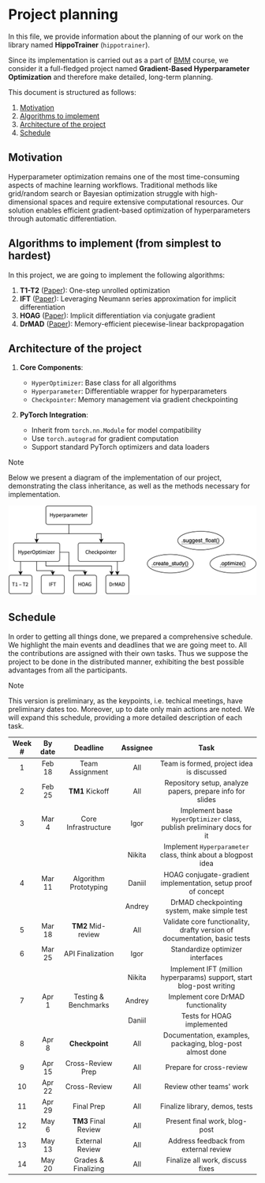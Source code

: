 # Project planning

In this file, we provide information about the planning of our work on the library named **HippoTrainer** (`hippotrainer`). 

Since its implementation is carried out as a part of [BMM](https://github.com/intsystems/BMM) course, we consider it a full-fledged project named **Gradient-Based Hyperparameter Optimization** and therefore make detailed, long-term planning. 

This document is structured as follows:

1. [Motivation](#motivation)
2. [Algorithms to implement](#algorithms)
3. [Architecture of the project](#architecture)
4. [Schedule](#schedule)

## Motivation <a name="motivation"></a>

Hyperparameter optimization remains one of the most time-consuming aspects of machine learning workflows. 
Traditional methods like grid/random search or Bayesian optimization struggle with high-dimensional spaces and require extensive computational resources. 
Our solution enables efficient gradient-based optimization of hyperparameters through automatic differentiation.

## Algorithms to implement (from simplest to hardest) <a name="algorithms"></a>

In this project, we are going to implement the following algorithms:
1. **T1-T2** ([Paper](http://proceedings.mlr.press/v48/luketina16.pdf)): One-step unrolled optimization
2. **IFT** ([Paper](http://proceedings.mlr.press/v108/lorraine20a/lorraine20a.pdf)): Leveraging Neumann series approximation for implicit differentiation
3. **HOAG** ([Paper](http://proceedings.mlr.press/v48/pedregosa16.pdf)): Implicit differentiation via conjugate gradient
4. **DrMAD** ([Paper](https://arxiv.org/abs/1601.00917)): Memory-efficient piecewise-linear backpropagation

## Architecture of the project <a name="architecture"></a>

1. **Core Components**:
   - `HyperOptimizer`: Base class for all algorithms
   - `Hyperparameter`: Differentiable wrapper for hyperparameters
   - `Checkpointer`: Memory management via gradient checkpointing

2. **PyTorch Integration**:
   - Inherit from `torch.nn.Module` for model compatibility
   - Use `torch.autograd` for gradient computation
   - Support standard PyTorch optimizers and data loaders

> [!NOTE]
> Below we present a diagram of the implementation of our project, demonstrating the class inheritance, as well as the methods necessary for implementation.

![Project scheme](assets/scheme.png)

## Schedule <a name="schedule"></a>

In order to getting all things done, we prepared a comprehensive schedule. 
We highlight the main events and deadlines that we are going meet to. 
All the contributions are assigned with their own tasks. 
Thus we suppose the project to be done in the distributed manner, exhibiting the best possible advantages from all the participants.

> [!NOTE]
> This version is preliminary, as the keypoints, i.e. techical meetings, have preliminary dates too.
> Moreover, up to date only main actions are noted.
> We will expand this schedule, providing a more detailed description of each task.

| Week # | By date | Deadline | Assignee | Task |
| :----: | :-----: | :------: | :------: | :--: |
| 1    | Feb 18   | Team Assignment    | All       | Team is formed, project idea is discussed |
| 2    | Feb 25 | **TM1** Kickoff    | All       | Repository setup, analyze papers, prepare info for slides | |
| 3    | Mar 4    | Core Infrastructure | Igor      | Implement base `HyperOptimizer` class, publish preliminary docs for it |
|      |             |                    | Nikita    | Implement `Hyperparameter` class, think about a blogpost idea |
| 4    | Mar 11   | Algorithm Prototyping | Daniil   | HOAG conjugate-gradient implementation, setup proof of concept |
|      |             |                    | Andrey    | DrMAD checkpointing system, make simple test |
| 5    | Mar 18   | **TM2** Mid-review | All       | Validate core functionality, drafty version of documentation, basic tests |
| 6    | Mar 25   | API Finalization   | Igor      | Standardize optimizer interfaces |
|      |             |                    | Nikita    | Implement IFT (million hyperparams) support, start blog-post writing |
| 7    | Apr 1     | Testing & Benchmarks| Andrey    | Implement core DrMAD functionality |
|      |             |                    | Daniil    | Tests for HOAG implemented |
| 8    | Apr 8    | **Checkpoint**     | All       | Documentation, examples, packaging, blog-post almost done |
| 9    | Apr 15   | Cross-Review Prep  | All       | Prepare for cross-review |
| 10   | Apr 22   | Cross-Review       | All       | Review other teams' work |
| 11   | Apr 29 | Final Prep | All       | Finalize library, demos, tests |
| 12   | May 6    | **TM3** Final Review | All     | Present final work, blog-post |
| 13   | May 13   | External Review    | All       | Address feedback from external review |
| 14   | May 20      | Grades & Finalizing | All       | Finalize all work, discuss fixes |
